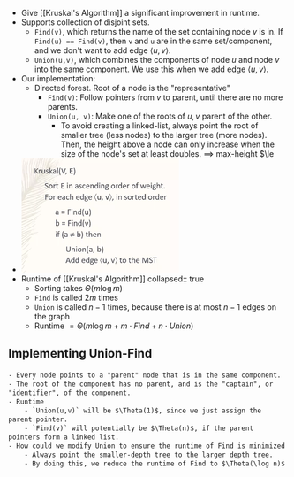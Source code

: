- Give [[Kruskal's Algorithm]] a significant improvement in runtime.
- Supports collection of disjoint sets.
	- `Find(v)`, which returns the name of the set containing node $v$ is in. If `Find(u) == Find(v)`, then `v` and `u` are in the same set/component, and we don't want to add edge $\langle u, v \rangle$.
	- `Union(u,v)`, which combines the components of node $u$ and node $v$ into the same component. We use this when we add edge $\langle u, v \rangle$.
- Our implementation:
	- Directed forest. Root of a node is the "representative"
		- `Find(v)`: Follow pointers from $v$ to parent, until there are no more parents.
		- `Union(u, v)`: Make one of the roots of $u, v$ parent of the other.
			- To avoid creating a linked-list, always point the root of smaller tree (less nodes) to the larger tree (more nodes). Then, the height above a node can only increase when the size of the node's set at least doubles. $\implies$ max-height $\le
- ![image.png](../assets/image_1622153312667_0.png)
- Runtime of [[Kruskal's Algorithm]]
  collapsed:: true
	- Sorting takes $\Theta(m \log m)$
	- `Find` is called $2m$ times
	- `Union` is called $n-1$ times, because there is at most $n-1$ edges on the graph
	- Runtime $= \Theta(m \log m + m \cdot Find + n \cdot Union)$
## Implementing Union-Find
	- Every node points to a "parent" node that is in the same component.
	- The root of the component has no parent, and is the "captain", or "identifier", of the component.
	- Runtime
		- `Union(u,v)` will be $\Theta(1)$, since we just assign the parent pointer.
		- `Find(v)` will potentially be $\Theta(n)$, if the parent pointers form a linked list.
	- How could we modify Union to ensure the runtime of Find is minimized
		- Always point the smaller-depth tree to the larger depth tree.
		- By doing this, we reduce the runtime of Find to $\Theta(\log n)$